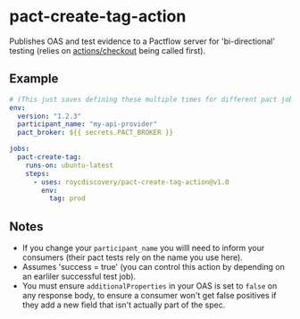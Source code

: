 # pact-create-tag-action

Publishes OAS and test evidence to a Pactflow server for 'bi-directional' testing (relies on [actions/checkout](https://github.com/marketplace/actions/checkout) being called first).

## Example
```yaml
# (This just saves defining these multiple times for different pact jobs)
env:
  version: "1.2.3"
  participant_name: "my-api-provider"
  pact_broker: ${{ secrets.PACT_BROKER }}

jobs:
  pact-create-tag:
    runs-on: ubuntu-latest
    steps:
      - uses: roycdiscovery/pact-create-tag-action@v1.0
        env:
          tag: prod
```

## Notes
- If you change your `participant_name` you willl need to inform your consumers (their pact tests rely on the name you use here).
- Assumes 'success = true' (you can control this action by depending on an earliler successful test job).
- You must ensure `additionalProperties` in your OAS is set to `false` on any response body, to ensure a consumer won't get false positives if they add a new field that isn't actually part of the spec.
